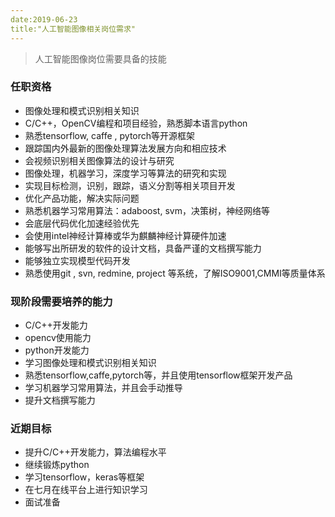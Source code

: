 ```yaml
---
date:2019-06-23
title:"人工智能图像相关岗位需求"
---
```


> 人工智能图像岗位需要具备的技能

### 任职资格

- 图像处理和模式识别相关知识
- C/C++，OpenCV编程和项目经验，熟悉脚本语言python
- 熟悉tensorflow, caffe , pytorch等开源框架
- 跟踪国内外最新的图像处理算法发展方向和相应技术
- 会视频识别相关图像算法的设计与研究
- 图像处理，机器学习，深度学习等算法的研究和实现
- 实现目标检测，识别，跟踪，语义分割等相关项目开发
- 优化产品功能，解决实际问题
- 熟悉机器学习常用算法：adaboost, svm，决策树，神经网络等
- 会底层代码优化加速经验优先
- 会使用intel神经计算棒或华为麒麟神经计算硬件加速
- 能够写出所研发的软件的设计文档，具备严谨的文档撰写能力
- 能够独立实现模型代码开发
- 熟悉使用git , svn, redmine, project 等系统，了解ISO9001,CMMI等质量体系

### 现阶段需要培养的能力

- C/C++开发能力
- opencv使用能力
- python开发能力
- 学习图像处理和模式识别相关知识
- 熟悉tensorflow,caffe,pytorch等，并且使用tensorflow框架开发产品
- 学习机器学习常用算法，并且会手动推导
- 提升文档撰写能力

### 近期目标

- 提升C/C++开发能力，算法编程水平
- 继续锻炼python
- 学习tensorflow，keras等框架
- 在七月在线平台上进行知识学习
- 面试准备

